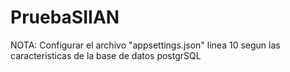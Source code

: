 ﻿# PruebaSIIAN
NOTA: Configurar el archivo "appsettings.json" linea 10 segun las caracteristicas de la base de datos postgrSQL
